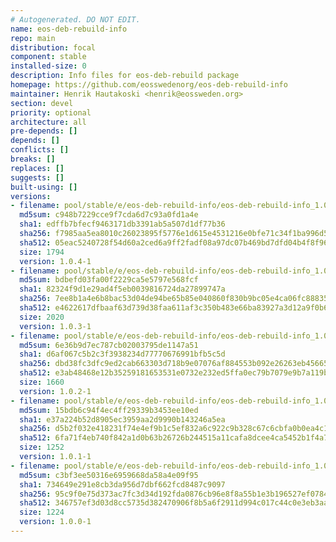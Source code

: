 ```yaml
---
# Autogenerated. DO NOT EDIT.
name: eos-deb-rebuild-info
repo: main
distribution: focal
component: stable
installed-size: 0
description: Info files for eos-deb-rebuild package
homepage: https://github.com/eosswedenorg/eos-deb-rebuild-info
maintainer: Henrik Hautakoski <henrik@eossweden.org>
section: devel
priority: optional
architecture: all
pre-depends: []
depends: []
conflicts: []
breaks: []
replaces: []
suggests: []
built-using: []
versions:
- filename: pool/stable/e/eos-deb-rebuild-info/eos-deb-rebuild-info_1.0.4-1_all.deb
  md5sum: c948b7229cce9f7cda6d7c93a0fd1a4e
  sha1: edffb7bfecf9463171db3391ab5a507d1df77b36
  sha256: f7985aa5ea8010c26023895f5776e1d615e4531216e0bfe71c34f1ba996d50f9
  sha512: 05eac5240728f54d60a2ced6a9ff2fadf08a97dc07b469bd7dfd04b4f8f96065741fdf0e08e703379f2c1b8a75e50a4c995e55209b5488df0b379d39ba883e1d
  size: 1794
  version: 1.0.4-1
- filename: pool/stable/e/eos-deb-rebuild-info/eos-deb-rebuild-info_1.0.3-1_all.deb
  md5sum: bdbefd03fa00f2229ca5e5797e568fcf
  sha1: 82324f9d1e29ad4f5eb0039816724da27899747a
  sha256: 7ee8b1a4e6b8bac53d04de94be65b85e040860f830b9bc05e4ca06fc88835090
  sha512: e4622617dfbaaf63d739d38faa611af3c350b483e66ba83927a3d12a9f0b6308496ace9027727d193093d58424550f0b04f6b75ea3b873d343fbe830538e104f
  size: 2020
  version: 1.0.3-1
- filename: pool/stable/e/eos-deb-rebuild-info/eos-deb-rebuild-info_1.0.2-1_all.deb
  md5sum: 6e36b9d7ec787cb02003795de1147a51
  sha1: d6af067c5b2c3f3938234d77770676991bfb5c5d
  sha256: dbd38fc3dfc9ed2cab663303d718b9e07076af884553b092e26263eb45665fc5
  sha512: e3ab48468e12b35259181653531e0732e232ed5ffa0ec79b7079e9b7a119b5092bf6a534042de04032f2b585a24444c250336cae90ed546ac8ddf021af9c6b09
  size: 1660
  version: 1.0.2-1
- filename: pool/stable/e/eos-deb-rebuild-info/eos-deb-rebuild-info_1.0.1-1_all.deb
  md5sum: 15bdb6c94f4ec4ff29339b3453ee10ed
  sha1: e37a224b52d8905ec3959aa2d9990b143246a5ea
  sha256: d5b2f032e418231f74e4ef9b1c5ef832a6c922c9b328c67c6cbfa0b0ea4c1d33
  sha512: 6fa71f4eb740f842a1d0b63b26726b244515a11cafa8dcee4ca5452b1f4a7a18c394822cf63ab777402c5a9878fcf4c30149970bd3400047807bb176cd9bb55b
  size: 1252
  version: 1.0.1-1
- filename: pool/stable/e/eos-deb-rebuild-info/eos-deb-rebuild-info_1.0.0-1_all.deb
  md5sum: c3bf3ee50316e6959668da58a4e09f95
  sha1: 734649e291e8cb3da956d7dbf662fcd8487c9097
  sha256: 95c9f0e75d373ac7fc3d34d192fda0876cb96e8f8a55b1e3b196527ef0784398
  sha512: 346757ef3d03d8cc5735d382470906f8b5a6f2911d994c017c44c0e3eb3aa864559a570b0971420df5f99829ebda1739b5809766f429e9702f104b4cd47b2af5
  size: 1224
  version: 1.0.0-1
---
```

